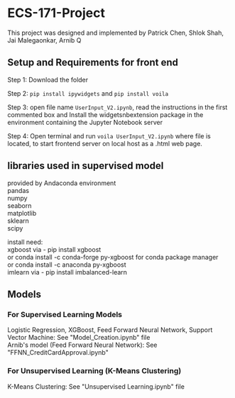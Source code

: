 # ECS-171-Project
This project was designed and implemented by Patrick Chen, Shlok Shah, Jai Malegaonkar, Arnib Q
## Setup and Requirements for front end
  Step 1: Download the folder 
  
  Step 2: `pip install ipywidgets` and `pip install voila`
  
  Step 3: open file name `UserInput_V2.ipynb`, read the instructions in the first commented box and Install the widgetsnbextension package in the         environment containing the Jupyter Notebook server
  
  Step 4: Open terminal and run `voila UserInput_V2.ipynb` where file is located, to start frontend server on local host as a .html web page.

## libraries used in supervised model
  provided by Andaconda environment <br />
  pandas <br />
  numpy <br />
  seaborn <br />
  matplotlib <br />
  sklearn <br />
  scipy <br />

install need: <br />
  xgboost via - pip install xgboost   <br /> or conda install -c conda-forge py-xgboost for conda package manager  <br />  or conda install -c anaconda py-xgboost <br />
  imlearn via - pip install imbalanced-learn

## Models
### For Supervised Learning Models 
 Logistic Regression, XGBoost, Feed Forward Neural Network, Support Vector Machine: See "Model_Creation.ipynb" file\
  Arnib's model (Feed Forward Neural Network): See "FFNN_CreditCardApproval.ipynb"
### For Unsupervised Learning (K-Means Clustering)
 K-Means Clustering: See "Unsupervised Learning.ipynb" file
